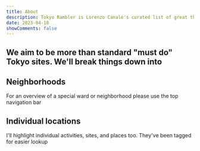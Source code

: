 ```yaml
---
title: About
description: Tokyo Rambler is Lorenzo Canale's curated list of great things about Tokyo.
date: 2023-04-18
showComments: false
---
```


<section class="section section-sm mt-5 mb-5">
    <div class="container-fluid">
    <h2>We aim to be more than standard "must do" Tokyo sites. We'll break things down into 
    </h2>
        <div class="row justify-content-center text-center">
            <div class="col-lg-4">
                <h2 class="h4">Neighborhoods</h2>
                <p>For an overview of a special ward or neighborhood please use the top navigation bar</p>
            </div>
            <div class="col-lg-4">
                <h2 class="h4">Individual locations</h2>
                <p>I'll highlight individual activities, sites, and places too. They've been tagged for easier lookup</p>
            </div>
            
</section>

